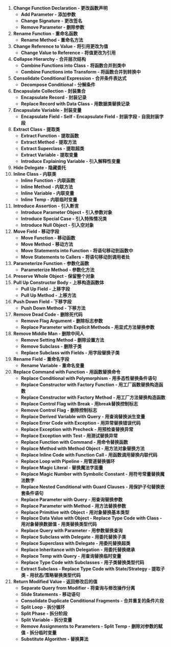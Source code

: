 1. **Change Function Declaration - 更改函数声明**
    - **Add Parameter - 添加参数**
    - **Change Signature - 更改签名**
    - **Remove Parameter - 删除参数**
2. **Rename Function - 重命名函数**
    - **Rename Method - 重命名方法**
3. **Change Reference to Value - 将引用更改为值**
    - **Change Value to Reference - 将值更改为引用**
4. **Collapse Hierarchy - 合并层次结构**
    - **Combine Functions into Class - 将函数合并到类中**
    - **Combine Functions into Transform - 将函数合并到转换中**
5. **Consolidate Conditional Expression - 合并条件表达式**
    - **Decompose Conditional - 分解条件**
6. **Encapsulate Collection - 封装集合**
    - **Encapsulate Record - 封装记录**
    - **Replace Record with Data Class - 用数据类替换记录**
7. **Encapsulate Variable - 封装变量**
    - **Encapsulate Field - Self - Encapsulate Field - 封装字段 - 自我封装字段**
8. **Extract Class - 提取类**
    - **Extract Function - 提取函数**
    - **Extract Method - 提取方法**
    - **Extract Superclass - 提取超类**
    - **Extract Variable - 提取变量**
    - **Introduce Explaining Variable - 引入解释性变量**
9. **Hide Delegate - 隐藏委托**
10. **Inline Class - 内联类**
    - **Inline Function - 内联函数**
    - **Inline Method - 内联方法**
    - **Inline Variable - 内联变量**
    - **Inline Temp - 内联临时变量**
11. **Introduce Assertion - 引入断言**
    - **Introduce Parameter Object - 引入参数对象**
    - **Introduce Special Case - 引入特殊情况类**
    - **Introduce Null Object - 引入空对象**
12. **Move Field - 移动字段**
    - **Move Function - 移动函数**
    - **Move Method - 移动方法**
    - **Move Statements into Function - 将语句移动到函数中**
    - **Move Statements to Callers - 将语句移动到调用者处**
13. **Parameterize Function - 参数化函数**
    - **Parameterize Method - 参数化方法**
14. **Preserve Whole Object - 保留整个对象**
15. **Pull Up Constructor Body - 上移构造函数体**
    - **Pull Up Field - 上移字段**
    - **Pull Up Method - 上移方法**
16. **Push Down Field - 下移字段**
    - **Push Down Method - 下移方法**
17. **Remove Dead Code - 删除死代码**
    - **Remove Flag Argument - 删除标志参数**
    - **Replace Parameter with Explicit Methods - 用显式方法替换参数**
18. **Remove Middle Man - 删除中间人**
    - **Remove Setting Method - 删除设置方法**
    - **Remove Subclass - 删除子类**
    - **Replace Subclass with Fields - 用字段替换子类**
19. **Rename Field - 重命名字段**
    - **Rename Variable - 重命名变量**
20. **Replace Command with Function - 用函数替换命令**
    - **Replace Conditional with Polymorphism - 用多态性替换条件语句**
    - **Replace Constructor with Factory Function - 用工厂函数替换构造函数**
    - **Replace Constructor with Factory Method - 用工厂方法替换构造函数**
    - **Replace Control Flag with Break - 用break替换控制标志**
    - **Remove Control Flag - 删除控制标志**
    - **Replace Derived Variable with Query - 用查询替换派生变量**
    - **Replace Error Code with Exception - 用异常替换错误代码**
    - **Replace Exception with Precheck - 用预检查替换异常**
    - **Replace Exception with Test - 用测试替换异常**
    - **Replace Function with Command - 用命令替换函数**
    - **Replace Method with Method Object - 用方法对象替换方法**
    - **Replace Inline Code with Function Call - 用函数调用替换内联代码**
    - **Replace Loop with Pipeline - 用管道替换循环**
    - **Replace Magic Literal - 替换魔法字面量**
    - **Replace Magic Number with Symbolic Constant - 用符号常量替换魔法数字**
    - **Replace Nested Conditional with Guard Clauses - 用保护子句替换嵌套条件语句**
    - **Replace Parameter with Query - 用查询替换参数**
    - **Replace Parameter with Method - 用方法替换参数**
    - **Replace Primitive with Object - 用对象替换基本类型**
    - **Replace Data Value with Object - Replace Type Code with Class - 用对象替换数据值 - 用类替换类型代码**
    - **Replace Query with Parameter - 用参数替换查询**
    - **Replace Subclass with Delegate - 用委托替换子类**
    - **Replace Superclass with Delegate - 用委托替换超类**
    - **Replace Inheritance with Delegation - 用委托替换继承**
    - **Replace Temp with Query - 用查询替换临时变量**
    - **Replace Type Code with Subclasses - 用子类替换类型代码**
    - **Extract Subclass - Replace Type Code with State/Strategy - 提取子类 - 用状态/策略替换类型代码**
21. **Return Modified Value - 返回修改后的值**
    - **Separate Query from Modifier - 将查询与修改操作分离**
    - **Slide Statements - 移动语句**
    - **Consolidate Duplicate Conditional Fragments - 合并重复的条件片段**
    - **Split Loop - 拆分循环**
    - **Split Phase - 拆分阶段**
    - **Split Variable - 拆分变量**
    - **Remove Assignments to Parameters - Split Temp - 删除对参数的赋值 - 拆分临时变量**
    - **Substitute Algorithm - 替换算法**